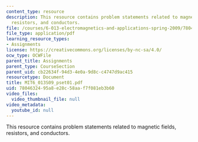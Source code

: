 ```yaml
---
content_type: resource
description: This resource contains problem statements related to magnetic fields,
  resistors, and conductors.
file: /courses/6-013-electromagnetics-and-applications-spring-2009/7804632495a8e28c58aaf7f081eb3b60_MIT6_013S09_pset01.pdf
file_type: application/pdf
learning_resource_types:
- Assignments
license: https://creativecommons.org/licenses/by-nc-sa/4.0/
ocw_type: OCWFile
parent_title: Assignments
parent_type: CourseSection
parent_uid: cb22634f-94d3-4e0a-9d8c-c4747d9ac415
resourcetype: Document
title: MIT6_013S09_pset01.pdf
uid: 78046324-95a8-e28c-58aa-f7f081eb3b60
video_files:
  video_thumbnail_file: null
video_metadata:
  youtube_id: null
---
```

This resource contains problem statements related to magnetic fields, resistors, and conductors.